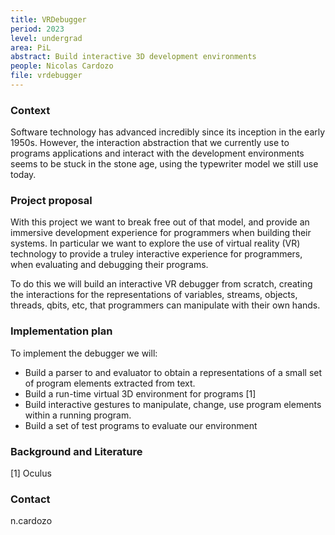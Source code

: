 ```yaml
---
title: VRDebugger
period: 2023
level: undergrad
area: PiL
abstract: Build interactive 3D development environments
people: Nicolas Cardozo
file: vrdebugger
---
```


### Context

Software technology has advanced incredibly since its inception in the early 1950s. However, the interaction abstraction that we currently use to programs applications and interact with the development environments seems to be stuck in the stone age, using the typewriter model we still use today.

### Project proposal

With this project we want to break free out of that model, and provide an immersive development experience for programmers when building their systems. In particular we want to explore the use of virtual reality  (VR) technology to provide a truley interactive experience for programmers, when evaluating and debugging their programs.

To do this we will build an interactive VR debugger from scratch, creating the interactions for the representations of variables, streams, objects, threads, qbits, etc, that programmers can manipulate with their own hands.

### Implementation plan

To implement the debugger we will:
- Build a parser to and evaluator to obtain a representations of a small set of program elements extracted from text.
- Build a run-time virtual 3D environment for programs [1]
- Build interactive gestures to manipulate, change, use program elements within a running program.
- Build a set of test programs to evaluate our environment

### Background and Literature

[1] Oculus

### Contact

n.cardozo
